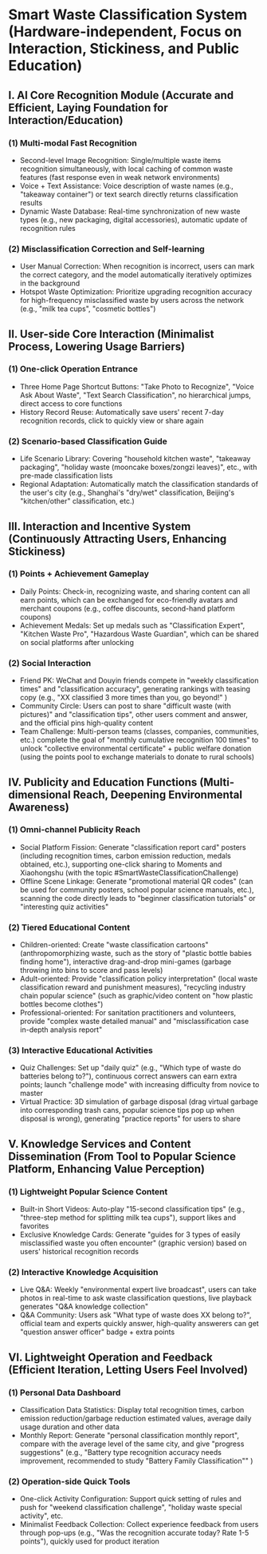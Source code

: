 # Smart Waste Classification System (Hardware-independent, Focus on Interaction, Stickiness, and Public Education)

## I. AI Core Recognition Module (Accurate and Efficient, Laying Foundation for Interaction/Education)

### (1) Multi-modal Fast Recognition

*   Second-level Image Recognition: Single/multiple waste items recognition simultaneously, with local caching of common waste features (fast response even in weak network environments)
*   Voice + Text Assistance: Voice description of waste names (e.g., "takeaway container") or text search directly returns classification results
*   Dynamic Waste Database: Real-time synchronization of new waste types (e.g., new packaging, digital accessories), automatic update of recognition rules

### (2) Misclassification Correction and Self-learning

*   User Manual Correction: When recognition is incorrect, users can mark the correct category, and the model automatically iteratively optimizes in the background
*   Hotspot Waste Optimization: Prioritize upgrading recognition accuracy for high-frequency misclassified waste by users across the network (e.g., "milk tea cups", "cosmetic bottles")

## II. User-side Core Interaction (Minimalist Process, Lowering Usage Barriers)

### (1) One-click Operation Entrance

*   Three Home Page Shortcut Buttons: "Take Photo to Recognize", "Voice Ask About Waste", "Text Search Classification", no hierarchical jumps, direct access to core functions
*   History Record Reuse: Automatically save users' recent 7-day recognition records, click to quickly view or share again

### (2) Scenario-based Classification Guide

*   Life Scenario Library: Covering "household kitchen waste", "takeaway packaging", "holiday waste (mooncake boxes/zongzi leaves)", etc., with pre-made classification lists
*   Regional Adaptation: Automatically match the classification standards of the user's city (e.g., Shanghai's "dry/wet" classification, Beijing's "kitchen/other" classification, etc.)

## III. Interaction and Incentive System (Continuously Attracting Users, Enhancing Stickiness)

### (1) Points + Achievement Gameplay

*   Daily Points: Check-in, recognizing waste, and sharing content can all earn points, which can be exchanged for eco-friendly avatars and merchant coupons (e.g., coffee discounts, second-hand platform coupons)
*   Achievement Medals: Set up medals such as "Classification Expert", "Kitchen Waste Pro", "Hazardous Waste Guardian", which can be shared on social platforms after unlocking

### (2) Social Interaction

*   Friend PK: WeChat and Douyin friends compete in "weekly classification times" and "classification accuracy", generating rankings with teasing copy (e.g., "XX classified 3 more times than you, go beyond!" )
*   Community Circle: Users can post to share "difficult waste (with pictures)" and "classification tips", other users comment and answer, and the official pins high-quality content
*   Team Challenge: Multi-person teams (classes, companies, communities, etc.) complete the goal of "monthly cumulative recognition 100 times" to unlock "collective environmental certificate" + public welfare donation (using the points pool to exchange materials to donate to rural schools)

## IV. Publicity and Education Functions (Multi-dimensional Reach, Deepening Environmental Awareness)

### (1) Omni-channel Publicity Reach

*   Social Platform Fission: Generate "classification report card" posters (including recognition times, carbon emission reduction, medals obtained, etc.), supporting one-click sharing to Moments and Xiaohongshu (with the topic #SmartWasteClassificationChallenge)
*   Offline Scene Linkage: Generate "promotional material QR codes" (can be used for community posters, school popular science manuals, etc.), scanning the code directly leads to "beginner classification tutorials" or "interesting quiz activities"

### (2) Tiered Educational Content

*   Children-oriented: Create "waste classification cartoons" (anthropomorphizing waste, such as the story of "plastic bottle babies finding home"), interactive drag-and-drop mini-games (garbage throwing into bins to score and pass levels)
*   Adult-oriented: Provide "classification policy interpretation" (local waste classification reward and punishment measures), "recycling industry chain popular science" (such as graphic/video content on "how plastic bottles become clothes")
*   Professional-oriented: For sanitation practitioners and volunteers, provide "complex waste detailed manual" and "misclassification case in-depth analysis report"

### (3) Interactive Educational Activities

*   Quiz Challenges: Set up "daily quiz" (e.g., "Which type of waste do batteries belong to?"), continuous correct answers can earn extra points; launch "challenge mode" with increasing difficulty from novice to master
*   Virtual Practice: 3D simulation of garbage disposal (drag virtual garbage into corresponding trash cans, popular science tips pop up when disposal is wrong), generating "practice reports" for users to share

## V. Knowledge Services and Content Dissemination (From Tool to Popular Science Platform, Enhancing Value Perception)

### (1) Lightweight Popular Science Content

*   Built-in Short Videos: Auto-play "15-second classification tips" (e.g., "three-step method for splitting milk tea cups"), support likes and favorites
*   Exclusive Knowledge Cards: Generate "guides for 3 types of easily misclassified waste you often encounter" (graphic version) based on users' historical recognition records

### (2) Interactive Knowledge Acquisition

*   Live Q&A: Weekly "environmental expert live broadcast", users can take photos in real-time to ask waste classification questions, live playback generates "Q&A knowledge collection"
*   Q&A Community: Users ask "What type of waste does XX belong to?", official team and experts quickly answer, high-quality answerers can get "question answer officer" badge + extra points

## VI. Lightweight Operation and Feedback (Efficient Iteration, Letting Users Feel Involved)

### (1) Personal Data Dashboard

*   Classification Data Statistics: Display total recognition times, carbon emission reduction/garbage reduction estimated values, average daily usage duration and other data
*   Monthly Report: Generate "personal classification monthly report", compare with the average level of the same city, and give "progress suggestions" (e.g., "Battery type recognition accuracy needs improvement, recommended to study "Battery Family Classification"" )

### (2) Operation-side Quick Tools

*   One-click Activity Configuration: Support quick setting of rules and push for "weekend classification challenge", "holiday waste special activity", etc.
*   Minimalist Feedback Collection: Collect experience feedback from users through pop-ups (e.g., "Was the recognition accurate today? Rate 1-5 points"), quickly used for product iteration